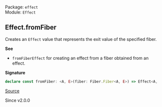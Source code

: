 Package: `effect`<br />
Module: `Effect`<br />

## Effect.fromFiber

Creates an `Effect` value that represents the exit value of the specified
fiber.

**See**

- `fromFiberEffect` for creating an effect from a fiber obtained from an effect.

**Signature**

```ts
declare const fromFiber: <A, E>(fiber: Fiber.Fiber<A, E>) => Effect<A, E>
```

[Source](https://github.com/Effect-TS/effect/tree/main/packages/effect/src/Effect.ts#L6380)

Since v2.0.0